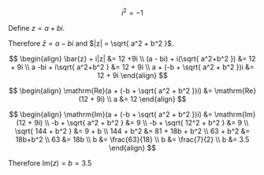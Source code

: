 
$$i^2 = -1$$

Define $z = a +bi$.

Therefore $\bar{z} = a - bi$ and $|z| = \sqrt{ a^2 + b^2 }$.

$$
\begin{align}
\bar{z} + i|z| &= 12 +9i \\
(a - bi) + i(\sqrt{ a^2+b^2 }) &= 12 + 9i \\
a -bi + i\sqrt{ a^2+b^2 } &= 12 + 9i \\
a + (-b + \sqrt{ a^2 + b^2 })i &= 12 + 9i
\end{align}
$$


$$
\begin{align}
\mathrm{Re}(a + (-b + \sqrt{ a^2 + b^2 })i) &= \mathrm{Re}(12 + 9i) \\
a &= 12
\end{align}
$$

$$
\begin{align}
\mathrm{Im}(a + (-b + \sqrt{ a^2 + b^2 })i) &= \mathrm{Im}(12 + 9i) \\
-b + \sqrt{ a^2 + b^2 } &= 9 \\
-b + \sqrt{ 12^2 + b^2 } &= 9 \\
\sqrt{ 144 + b^2 } &= 9 + b \\
144 + b^2 &= 81 + 18b + b^2 \\
63 + b^2 &= 18b+b^2 \\
63 &= 18b  \\
b &= \frac{63}{18} \\
b &= \frac{7}{2} \\
b &= 3.5
\end{align}
$$

Therefore $\mathrm{Im}(z) = b = 3.5$
